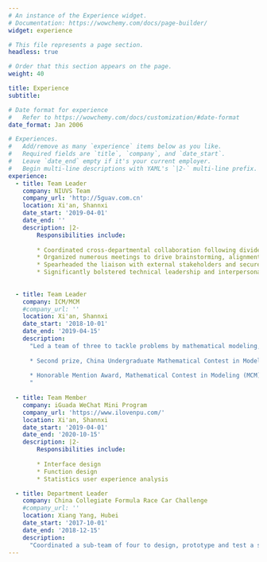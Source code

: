 ```yaml
---
# An instance of the Experience widget.
# Documentation: https://wowchemy.com/docs/page-builder/
widget: experience

# This file represents a page section.
headless: true

# Order that this section appears on the page.
weight: 40

title: Experience
subtitle:

# Date format for experience
#   Refer to https://wowchemy.com/docs/customization/#date-format
date_format: Jan 2006

# Experiences.
#   Add/remove as many `experience` items below as you like.
#   Required fields are `title`, `company`, and `date_start`.
#   Leave `date_end` empty if it's your current employer.
#   Begin multi-line descriptions with YAML's `|2-` multi-line prefix.
experience:
  - title: Team Leader
    company: NIUVS Team
    company_url: 'http://5guav.com.cn'
    location: Xi'an, Shannxi
    date_start: '2019-04-01'
    date_end: ''
    description: |2-
        Responsibilities include:
        
        * Coordinated cross-departmental collaboration following divide-and-conquer strategy
        * Organized numerous meetings to drive brainstorming, alignment and troubleshooting
        * Spearheaded the liaison with external stakeholders and secured external financial support
        * Significantly bolstered technical leadership and interpersonal skills
        
        
  - title: Team Leader
    company: ICM/MCM
    #company_url: ''
    location: Xi'an, Shannxi
    date_start: '2018-10-01'
    date_end: '2019-04-15'
    description: 
      "Led a team of three to tackle problems by mathematical modeling, get the following rewards:
      
      * Second prize, China Undergraduate Mathematical Contest in Modeling (CUMCM)
      
      * Honorable Mention Award, Mathematical Contest in Modeling (MCM)
      "
    
  - title: Team Member
    company: iGuada WeChat Mini Program
    company_url: 'https://www.ilovenpu.com/'
    location: Xi'an, Shannxi
    date_start: '2019-04-01'
    date_end: '2020-10-15'
    description: |2-
        Responsibilities include:
        
        * Interface design
        * Function design
        * Statistics user experience analysis

  - title: Department Leader
    company: China Collegiate Formula Race Car Challenge
    #company_url: ''
    location: Xiang Yang, Hubei
    date_start: '2017-10-01'
    date_end: '2018-12-15'
    description: 
      "Coordinated a sub-team of four to design, prototype and test a single-seat, open-wheel, open-cockpit race car with excellent acceleration/deceleration performance and maneuverability"
---
```

